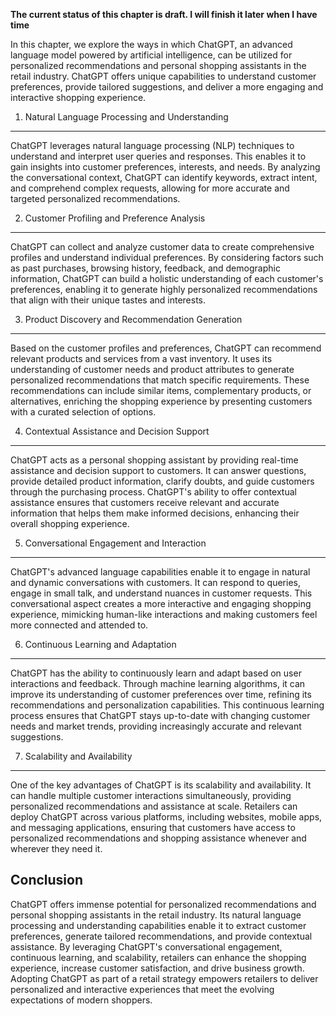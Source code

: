 **The current status of this chapter is draft. I will finish it later when I have time**

In this chapter, we explore the ways in which ChatGPT, an advanced language model powered by artificial intelligence, can be utilized for personalized recommendations and personal shopping assistants in the retail industry. ChatGPT offers unique capabilities to understand customer preferences, provide tailored suggestions, and deliver a more engaging and interactive shopping experience.

1. Natural Language Processing and Understanding
------------------------------------------------

ChatGPT leverages natural language processing (NLP) techniques to understand and interpret user queries and responses. This enables it to gain insights into customer preferences, interests, and needs. By analyzing the conversational context, ChatGPT can identify keywords, extract intent, and comprehend complex requests, allowing for more accurate and targeted personalized recommendations.

2. Customer Profiling and Preference Analysis
---------------------------------------------

ChatGPT can collect and analyze customer data to create comprehensive profiles and understand individual preferences. By considering factors such as past purchases, browsing history, feedback, and demographic information, ChatGPT can build a holistic understanding of each customer's preferences, enabling it to generate highly personalized recommendations that align with their unique tastes and interests.

3. Product Discovery and Recommendation Generation
--------------------------------------------------

Based on the customer profiles and preferences, ChatGPT can recommend relevant products and services from a vast inventory. It uses its understanding of customer needs and product attributes to generate personalized recommendations that match specific requirements. These recommendations can include similar items, complementary products, or alternatives, enriching the shopping experience by presenting customers with a curated selection of options.

4. Contextual Assistance and Decision Support
---------------------------------------------

ChatGPT acts as a personal shopping assistant by providing real-time assistance and decision support to customers. It can answer questions, provide detailed product information, clarify doubts, and guide customers through the purchasing process. ChatGPT's ability to offer contextual assistance ensures that customers receive relevant and accurate information that helps them make informed decisions, enhancing their overall shopping experience.

5. Conversational Engagement and Interaction
--------------------------------------------

ChatGPT's advanced language capabilities enable it to engage in natural and dynamic conversations with customers. It can respond to queries, engage in small talk, and understand nuances in customer requests. This conversational aspect creates a more interactive and engaging shopping experience, mimicking human-like interactions and making customers feel more connected and attended to.

6. Continuous Learning and Adaptation
-------------------------------------

ChatGPT has the ability to continuously learn and adapt based on user interactions and feedback. Through machine learning algorithms, it can improve its understanding of customer preferences over time, refining its recommendations and personalization capabilities. This continuous learning process ensures that ChatGPT stays up-to-date with changing customer needs and market trends, providing increasingly accurate and relevant suggestions.

7. Scalability and Availability
-------------------------------

One of the key advantages of ChatGPT is its scalability and availability. It can handle multiple customer interactions simultaneously, providing personalized recommendations and assistance at scale. Retailers can deploy ChatGPT across various platforms, including websites, mobile apps, and messaging applications, ensuring that customers have access to personalized recommendations and shopping assistance whenever and wherever they need it.

Conclusion
----------

ChatGPT offers immense potential for personalized recommendations and personal shopping assistants in the retail industry. Its natural language processing and understanding capabilities enable it to extract customer preferences, generate tailored recommendations, and provide contextual assistance. By leveraging ChatGPT's conversational engagement, continuous learning, and scalability, retailers can enhance the shopping experience, increase customer satisfaction, and drive business growth. Adopting ChatGPT as part of a retail strategy empowers retailers to deliver personalized and interactive experiences that meet the evolving expectations of modern shoppers.
